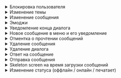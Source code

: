 <details><summary>Блокировка пользователя</summary>
<img src="https://github.com/Nevratov/Matur/blob/chat_demonstration/gifs/block.gif" width=50%>
</details>

<details><summary>Изменение темы</summary>
<img src="https://github.com/Nevratov/Matur/blob/chat_demonstration/gifs/change_theme.gif" width=60%>

</details>
<details><summary>Изменение сообщения</summary>
<img src="https://github.com/Nevratov/Matur/blob/chat_demonstration/gifs/edit.gif" width=70%>
</details>

</details>
<details><summary>Эмоджи</summary>
<img src="https://github.com/Nevratov/Matur/blob/chat_demonstration/gifs/emoji.gif" width=80%>
</details>

</details>
<details><summary>Уведомление конца диалога</summary>
<img src="https://github.com/Nevratov/Matur/blob/chat_demonstration/gifs/end_dialog.gif"  width=90%>
</details>

</details>
<details><summary>Новое сообщение в меню и его уведомление</summary>
<img src="https://github.com/Nevratov/Matur/blob/chat_demonstration/gifs/notifications.gif">
</details>

</details>
<details><summary>Отментка о прочтении сообщений</summary>
<img src="https://github.com/Nevratov/Matur/blob/chat_demonstration/gifs/read_mark.gif">
</details>

</details>
<details><summary>Удаление сообщения</summary>
<img src="https://github.com/Nevratov/Matur/blob/chat_demonstration/gifs/remove.gif">
</details>

</details>
<details><summary>Удаление диалога</summary>
<img src="https://github.com/Nevratov/Matur/blob/chat_demonstration/gifs/remove_dialog.gif">
</details>

</details>
<details><summary>Ответ на сообщение</summary>
<img src="https://github.com/Nevratov/Matur/blob/chat_demonstration/gifs/reply.gif">
</details>

</details>
<details><summary>Отправка сообщения</summary>
<img src="https://github.com/Nevratov/Matur/blob/chat_demonstration/gifs/send.gif">
</details>

</details>
<details><summary>Skeleton screen на время загрузки сообщений</summary>
<img src="https://github.com/Nevratov/Matur/blob/chat_demonstration/gifs/skeleton.gif">
</details>

</details>
<details><summary>Изменение статуса (оффлайн / онлайн / печатает)</summary>
<img src="https://github.com/Nevratov/Matur/blob/chat_demonstration/gifs/status.gif">
</details>

